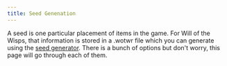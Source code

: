 ```yaml
---
title: Seed Genenation
---
```


A seed is one particular placement of items in the game. For Will of the Wisps, that information is stored in a .wotwr file which you can generate using the [seed generator](https://wotw.orirando.com/seedgen). There is a bunch of options but don't worry, this page will go through each of them.

<page-list by-path="/seedgen"></page-list>
